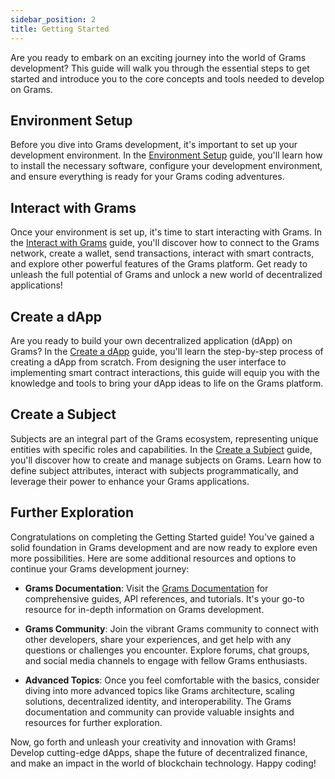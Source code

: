 ```yaml
---
sidebar_position: 2
title: Getting Started
---
```


Are you ready to embark on an exciting journey into the world of Grams development? This guide will walk you through the essential steps to get started and introduce you to the core concepts and tools needed to develop on Grams.

## Environment Setup

Before you dive into Grams development, it's important to set up your development environment. In the [Environment Setup](setup/) guide, you'll learn how to install the necessary software, configure your development environment, and ensure everything is ready for your Grams coding adventures.

## Interact with Grams

Once your environment is set up, it's time to start interacting with Grams. In the [Interact with Grams](interact/) guide, you'll discover how to connect to the Grams network, create a wallet, send transactions, interact with smart contracts, and explore other powerful features of the Grams platform. Get ready to unleash the full potential of Grams and unlock a new world of decentralized applications!

## Create a dApp

Are you ready to build your own decentralized application (dApp) on Grams? In the [Create a dApp](dapp/) guide, you'll learn the step-by-step process of creating a dApp from scratch. From designing the user interface to implementing smart contract interactions, this guide will equip you with the knowledge and tools to bring your dApp ideas to life on the Grams platform.

## Create a Subject

Subjects are an integral part of the Grams ecosystem, representing unique entities with specific roles and capabilities. In the [Create a Subject](subject/) guide, you'll discover how to create and manage subjects on Grams. Learn how to define subject attributes, interact with subjects programmatically, and leverage their power to enhance your Grams applications.

## Further Exploration

Congratulations on completing the Getting Started guide! You've gained a solid foundation in Grams development and are now ready to explore even more possibilities. Here are some additional resources and options to continue your Grams development journey:

- **Grams Documentation**: Visit the [Grams Documentation](https://docs.grams.com) for comprehensive guides, API references, and tutorials. It's your go-to resource for in-depth information on Grams development.

- **Grams Community**: Join the vibrant Grams community to connect with other developers, share your experiences, and get help with any questions or challenges you encounter. Explore forums, chat groups, and social media channels to engage with fellow Grams enthusiasts.

- **Advanced Topics**: Once you feel comfortable with the basics, consider diving into more advanced topics like Grams architecture, scaling solutions, decentralized identity, and interoperability. The Grams documentation and community can provide valuable insights and resources for further exploration.

Now, go forth and unleash your creativity and innovation with Grams! Develop cutting-edge dApps, shape the future of decentralized finance, and make an impact in the world of blockchain technology. Happy coding!
